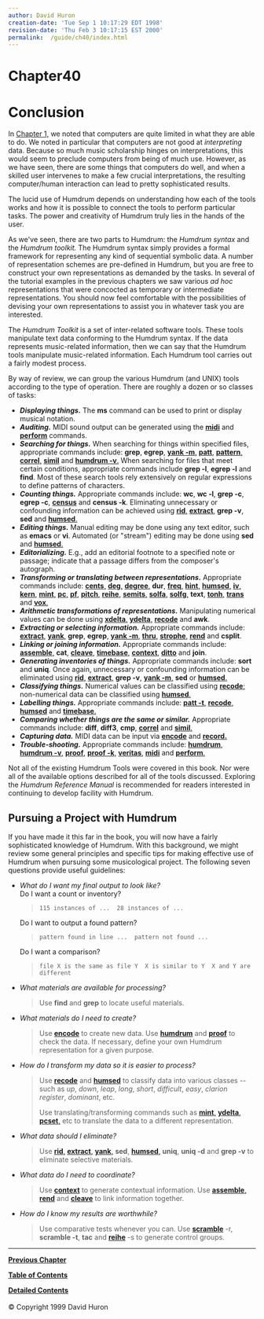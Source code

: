 ```yaml
---
author: David Huron
creation-date: 'Tue Sep 1 10:17:29 EDT 1998'
revision-date: 'Thu Feb 3 10:17:15 EST 2000'
permalink:	/guide/ch40/index.html
---
```



Chapter40
=========

Conclusion
==========

In [Chapter 1,](guide01.html) we noted that computers are quite limited
in what they are able to do. We noted in particular that computers are
not good at *interpreting* data. Because so much music scholarship
hinges on interpretations, this would seem to preclude computers from
being of much use. However, as we have seen, there are some things that
computers do well, and when a skilled user intervenes to make a few
crucial interpretations, the resulting computer/human interaction can
lead to pretty sophisticated results.

The lucid use of Humdrum depends on understanding how each of the tools
works and how it is possible to connect the tools to perform particular
tasks. The power and creativity of Humdrum truly lies in the hands of
the user.

As we\'ve seen, there are two parts to Humdrum: the *Humdrum syntax* and
the *Humdrum toolkit.* The Humdrum syntax simply provides a formal
framework for representing any kind of sequential symbolic data. A
number of representation schemes are pre-defined in Humdrum, but you are
free to construct your own representations as demanded by the tasks. In
several of the tutorial examples in the previous chapters we saw various
*ad hoc* representations that were concocted as temporary or
intermediate representations. You should now feel comfortable with the
possibilities of devising your own representations to assist you in
whatever task you are interested.

The *Humdrum Toolkit* is a set of inter-related software tools. These
tools manipulate text data conforming to the Humdrum syntax. If the data
represents music-related information, then we can say that the Humdrum
tools manipulate music-related information. Each Humdrum tool carries
out a fairly modest process.

By way of review, we can group the various Humdrum (and UNIX) tools
according to the type of operation. There are roughly a dozen or so
classes of tasks:

-   ***Displaying things.*** The **ms** command can be used to print or
    display musical notation.
-   ***Auditing.*** MIDI sound output can be generated using the
    [**midi**](commands/midi.html) and
    [**perform**](commands/perform.html) commands.
-   ***Searching for things.*** When searching for things within
    specified files, appropriate commands include: **grep**, **egrep**,
    [**yank -m**,](commands/yank.html) [**patt**,](commands/patt.html)
    [**pattern**,](commands/pattern.html)
    [**correl**,](commands/correl.html) [**simil**](commands/simil.html)
    and [**humdrum -v**.](commands/humdrum.html) When searching for
    files that meet certain conditions, appropriate commands include
    **grep -l**, **egrep -l** and **find**. Most of these search tools
    rely extensively on regular expressions to define patterns of
    characters.
-   ***Counting things.*** Appropriate commands include: **wc**, **wc
    -l**, **grep -c**, **egrep -c**, [**census**](commands/census.html)
    and **census -k**. Eliminating unnecessary or confounding
    information can be achieved using [**rid**,](commands/rid.html)
    [**extract**,](commands/extract.html) **grep -v**, **sed** and
    [**humsed**.](commands/humsed.html)
-   ***Editing things.*** Manual editing may be done using any text
    editor, such as **emacs** or **vi**. Automated (or \"stream\")
    editing may be done using **sed** and
    [**humsed**.](commands/humsed.html)
-   ***Editorializing.*** E.g., add an editorial footnote to a specified
    note or passage; indicate that a passage differs from the
    composer\'s autograph.
-   ***Transforming or translating between representations.***
    Appropriate commands include: [**cents**,](commands/cents.html)
    [**deg**,](commands/deg.html) [**degree**,](commands/degree.html)
    **dur**, [**freq**,](commands/freq.html)
    [**hint**,](commands/hint.html) [**humsed**,](commands/humsed.html)
    [**iv**,](commands/iv.html) [**kern**,](commands/kern.html)
    [**mint**,](commands/mint.html) [**pc**,](commands/pc.html)
    [**pf**,](commands/pf.html) [**pitch**,](commands/pitch.html)
    [**reihe**,](commands/reihe.html)
    [**semits**,](commands/semits.html)
    [**solfa**,](commands/solfa.html) [**solfg**,](commands/solfg.html)
    **text**, [**tonh**,](commands/tonh.html)
    [**trans**](commands/trans.html) and [**vox**.](commands/vox.html)
-   ***Arithmetic transformations of representations.*** Manipulating
    numerical values can be done using
    [**xdelta**,](commands/xdelta.html)
    [**ydelta**,](commands/ydelta.html)
    [**recode**](commands/recode.html) and **awk**.
-   ***Extracting or selecting information.*** Appropriate commands
    include: [**extract**,](commands/extract.html)
    [**yank**,](commands/yank.html) **grep**, **egrep**, [**yank
    -m**,](commands/yank.html) [**thru**,](commands/thru.html)
    [**strophe**,](commands/strophe.html) [**rend**](commands/rend.html)
    and **csplit**.
-   ***Linking or joining information.*** Appropriate commands include:
    [**assemble**,](commands/assemble.html) **cat**,
    [**cleave**,](commands/cleave.html)
    [**timebase**,](commands/timebase.html)
    [**context**,](commands/context.html)
    [**ditto**](commands/ditto.html) and **join**.
-   ***Generating inventories of things.*** Appropriate commands
    include: **sort** and **uniq**. Once again, unnecessary or
    confounding information can be eliminated using
    [**rid**,](commands/rid.html) [**extract**,](commands/extract.html)
    **grep -v**, [**yank -m**,](commands/yank.html) **sed** or
    [**humsed**.](commands/humsed.html)
-   ***Classifying things.*** Numerical values can be classified using
    [**recode**;](commands/recode.html) non-numerical data can be
    classified using [**humsed**.](commands/humsed.html)
-   ***Labelling things.*** Appropriate commands include: [**patt
    -t**,](commands/patt.html) [**recode**,](commands/recode.html)
    [**humsed**](commands/humsed.html) and
    [**timebase**.](commands/timebase.html)
-   ***Comparing whether things are the same or similar.*** Appropriate
    commands include: **diff**, **diff3**, **cmp**,
    [**correl**](commands/correl.html) and
    [**simil**.](commands/simil.html)
-   ***Capturing data.*** MIDI data can be input via
    [**encode**](commands/encode.html) and
    [**record.**](commands/record.html)
-   ***Trouble-shooting.*** Appropriate commands include:
    [**humdrum**,](commands/humdrum.html) [**humdrum
    -v**,](commands/humdrum.html) [**proof**,](commands/proof.html)
    [**proof -k**,](commands/proof.html)
    [**veritas**,](commands/veritas.html) [**midi**](commands/midi.html)
    and [**perform**.](commands/perform.html)

Not all of the existing Humdrum Tools were covered in this book. Nor
were all of the available options described for all of the tools
discussed. Exploring the *Humdrum Reference Manual* is recommended for
readers interested in continuing to develop facility with Humdrum.

<a name ="Pursuing_a_Project_with_Humdrum"></a>

Pursuing a Project with Humdrum
-------------------------------

If you have made it this far in the book, you will now have a fairly
sophisticated knowledge of Humdrum. With this background, we might
review some general principles and specific tips for making effective
use of Humdrum when pursuing some musicological project. The following
seven questions provide useful guidelines:

-   *What do I want my final output to look like?*\
    Do I want a count or inventory?

    > `115 instances of ...  28 instances of ...`

    Do I want to output a found pattern?

    > `pattern found in line ...  pattern not found ...`

    Do I want a comparison?

    > `file X is the same as file Y  X is similar to Y  X and Y are different`

-   *What materials are available for processing?*

    > Use **find** and **grep** to locate useful materials.

-   *What materials do I need to create?*

    > Use [**encode**](commands/encode.html) to create new data. Use
    > [**humdrum**](commands/humdrum.html) and
    > [**proof**](commands/proof.html) to check the data. If necessary,
    > define your own Humdrum representation for a given purpose.

-   *How do I transform my data so it is easier to process?*

    > Use [**recode**](commands/recode.html) and
    > [**humsed**](commands/humsed.html) to classify data into various
    > classes \-- such as *up*, *down*, *leap*, *long*, *short*,
    > *difficult*, *easy*, *clarion register*, *dominant*, etc.
    >
    > Use translating/transforming commands such as
    > [**mint**,](commands/mint.html)
    > [**ydelta**,](commands/ydelta.html)
    > [**pcset**,](commands/pcset.html) etc to translate the data to a
    > different representation.

-   *What data should I eliminate?*

    > Use [**rid**,](commands/rid.html)
    > [**extract**,](commands/extract.html)
    > [**yank**,](commands/yank.html) **sed**,
    > [**humsed**,](commands/humsed.html) **uniq**, **uniq -d** and
    > **grep -v** to eliminate selective materials.

-   *What data do I need to coordinate?*

    > Use [**context**](commands/context.html) to generate contextual
    > information. Use [**assemble**,](commands/assemble.html)
    > [**rend**](commands/rend.html) and
    > [**cleave**](commands/cleave.html) to link information together.

-   *How do I know my results are worthwhile?*

    > Use comparative tests whenever you can. Use
    > [**scramble**](commands/scramble.html) -r, **scramble -t**,
    > **tac** and [**reihe**](commands/reihe.html) -s to generate
    > control groups.

------------------------------------------------------------------------


[**Previous Chapter**](guide39.html)

[**Table of Contents**](guide.toc.html)

[**Detailed Contents**](guide.toc.detailed.html)\
\
© Copyright 1999 David Huron
